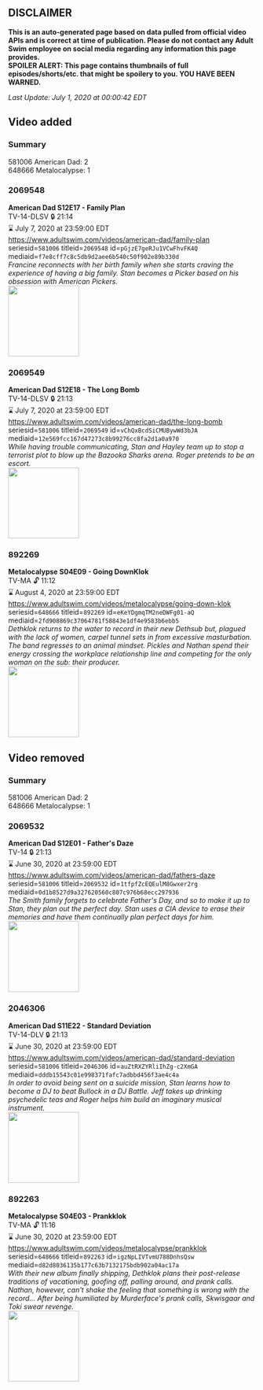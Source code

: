 ## DISCLAIMER
**This is an auto-generated page based on data pulled from official video APIs and is correct at time of publication. Please do not contact any Adult Swim employee on social media regarding any information this page provides.**  
**SPOILER ALERT: This page contains thumbnails of full episodes/shorts/etc. that might be spoilery to you. YOU HAVE BEEN WARNED.**  

_Last Update: July 1, 2020 at 00:00:42 EDT_
## Video added
### Summary
581006 American Dad: 2  
648666 Metalocalypse: 1  
### 2069548
**American Dad S12E17 - Family Plan**  
TV-14-DLSV 🔒 21:14  
⌛ July 7, 2020 at 23:59:00 EDT  
https://www.adultswim.com/videos/american-dad/family-plan  
seriesid=`581006` titleid=`2069548` id=`pGjzE7geRJu1VCwFhvFK4Q` mediaid=`f7e8cff7c8c5db9d2aee6b540c50f902e89b330d`  
_Francine reconnects with her birth family when she starts craving the experience of having a big family. Stan becomes a Picker based on his obsession with American Pickers._  
<a href="https://i.cdn.turner.com/adultswim/big/image-upload/thumbnails/thumb-2_image-151820795951913.jpg"><img src="https://i.cdn.turner.com/adultswim/big/image-upload/thumbnails/thumb-2_image-151820795951913.jpg" height="144px" /></a>
### 2069549
**American Dad S12E18 - The Long Bomb**  
TV-14-DLSV 🔒 21:13  
⌛ July 7, 2020 at 23:59:00 EDT  
https://www.adultswim.com/videos/american-dad/the-long-bomb  
seriesid=`581006` titleid=`2069549` id=`vChQxBcdSiCMUBywWd3bJA` mediaid=`12e569fcc167d47273c8b99276cc8fa2d1a0a970`  
_While having trouble communicating, Stan and Hayley team up to stop a terrorist plot to blow up the Bazooka Sharks arena. Roger pretends to be an escort._  
<a href="https://i.cdn.turner.com/adultswim/big/image-upload/thumbnails/thumb-2_image-151820800335318.jpg"><img src="https://i.cdn.turner.com/adultswim/big/image-upload/thumbnails/thumb-2_image-151820800335318.jpg" height="144px" /></a>
### 892269
**Metalocalypse S04E09 - Going DownKlok**  
TV-MA 🔓 11:12  
⌛ August 4, 2020 at 23:59:00 EDT  
https://www.adultswim.com/videos/metalocalypse/going-down-klok  
seriesid=`648666` titleid=`892269` id=`eKeYDgmqTM2neDWFg01-aQ` mediaid=`2fd908869c37064781f58843e1df4e9583b6ebb5`  
_Dethklok returns to the water to record in their new Dethsub but, plagued with the lack of women, carpel tunnel sets in from excessive masturbation. The band regresses to an animal mindset. Pickles and Nathan spend their energy crossing the workplace relationship line and competing for the only woman on the sub: their producer._  
<a href="https://media.cdn.adultswim.com/uploads/20200311/thumbnails/2_20311113554-metalocalypse_409_dup-20120615.jpg"><img src="https://media.cdn.adultswim.com/uploads/20200311/thumbnails/2_20311113554-metalocalypse_409_dup-20120615.jpg" height="144px" /></a>
## Video removed
### Summary
581006 American Dad: 2  
648666 Metalocalypse: 1  
### 2069532
**American Dad S12E01 - Father's Daze**  
TV-14 🔒 21:13  
⌛ June 30, 2020 at 23:59:00 EDT  
https://www.adultswim.com/videos/american-dad/fathers-daze  
seriesid=`581006` titleid=`2069532` id=`1tfpfZcEQEulM8Gwxer2rg` mediaid=`0d1b8527d9a327620560c807c976b68ecc297936`  
_The Smith family forgets to celebrate Father's Day, and so to make it up to Stan, they plan out the perfect day. Stan uses a CIA device to erase their memories and have them continually plan perfect days for him._  
<a href="https://i.cdn.turner.com/adultswim/big/image-upload/thumbnails/thumb-2_image-151793526969010.jpg"><img src="https://i.cdn.turner.com/adultswim/big/image-upload/thumbnails/thumb-2_image-151793526969010.jpg" height="144px" /></a>
### 2046306
**American Dad S11E22 - Standard Deviation**  
TV-14-DLV 🔒 21:13  
⌛ June 30, 2020 at 23:59:00 EDT  
https://www.adultswim.com/videos/american-dad/standard-deviation  
seriesid=`581006` titleid=`2046306` id=`auZtRXZYRliIhZg-c2XmGA` mediaid=`dddb15543c01e998371fafc7adbbd456f3ae4c4a`  
_In order to avoid being sent on a suicide mission, Stan learns how to become a DJ to beat Bullock in a DJ Battle. Jeff takes up drinking psychedelic teas and Roger helps him build an imaginary musical instrument._  
<a href="https://i.cdn.turner.com/adultswim/big/image-upload/thumbnails/thumb-2_image-15214835541104.jpg"><img src="https://i.cdn.turner.com/adultswim/big/image-upload/thumbnails/thumb-2_image-15214835541104.jpg" height="144px" /></a>
### 892263
**Metalocalypse S04E03 - Prankklok**  
TV-MA 🔓 11:16  
⌛ June 30, 2020 at 23:59:00 EDT  
https://www.adultswim.com/videos/metalocalypse/prankklok  
seriesid=`648666` titleid=`892263` id=`igzNpLIVTvmU788DnhsQsw` mediaid=`d82d8036135b177c63b7132175bdb902a04ac17a`  
_With their new album finally shipping, Dethklok plans their post-release traditions of vacationing, goofing off, palling around, and prank calls.  Nathan, however, can't shake the feeling that something is wrong with the record... After being humiliated by Murderface's prank calls, Skwisgaar and Toki swear revenge._  
<a href="https://media.cdn.adultswim.com/uploads/20200311/thumbnails/2_203111132436-metalocalypse_403_bim.jpg"><img src="https://media.cdn.adultswim.com/uploads/20200311/thumbnails/2_203111132436-metalocalypse_403_bim.jpg" height="144px" /></a>
